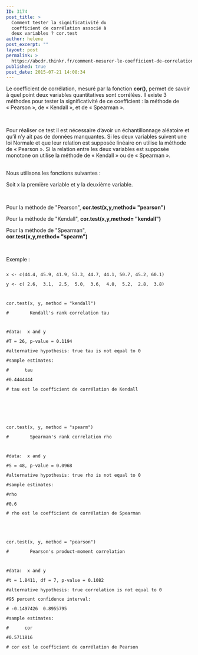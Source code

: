 ```yaml
---
ID: 3174
post_title: >
  Comment tester la significativité du
  coefficient de corrélation associé à
  deux variables ? cor.test
author: helene
post_excerpt: ""
layout: post
permalink: >
  https://abcdr.thinkr.fr/comment-mesurer-le-coefficient-de-correlation-entre-deux-variables-cor-test/
published: true
post_date: 2015-07-21 14:08:34
---
```

<p>Le coefficient de corrélation, mesuré par la fonction <strong>cor()</strong>, permet de savoir à quel point deux variables quantitatives sont corrélées. Il existe 3 méthodes pour tester la significativité de ce coefficient : la méthode de « Pearson », de « Kendall », et de « Spearman ».</p><p> </p><p>Pour réaliser ce test il est nécessaire d’avoir un échantillonnage aléatoire et qu’il n’y ait pas de données manquantes. Si les deux variables suivent une loi Normale et que leur relation est supposée linéaire on utilise la méthode de « Pearson ». Si la relation entre les deux variables est supposée monotone on utilise la méthode de « Kendall » ou de « Spearman ».</p><p><br />Nous utilisons les fonctions suivantes :</p><p>Soit x la première variable et y la deuxième variable.</p><p> </p><p>Pour la méthode de "Pearson", <b>cor.test(x,y,method= "pearson")</b></p><p>Pour la méthode de "Kendall", <b>cor.test(x,y,method= "kendall")</b></p><p>Pour la méthode de "Spearman", <b>cor.test(x,y,method= "spearm")</b>                                      <b></b></p><p>               </p><p>Exemple :</p><p> <pre><code></p><p>x &lt;- c(44.4, 45.9, 41.9, 53.3, 44.7, 44.1, 50.7, 45.2, 60.1)</p><p>y &lt;- c( 2.6,  3.1,  2.5,  5.0,  3.6,  4.0,  5.2,  2.8,  3.8)</p><p> </p><p>cor.test(x, y, method = "kendall")</p><p>#        Kendall's rank correlation tau</p><p> </p><p>#data:  x and y</p><p>#T = 26, p-value = 0.1194</p><p>#alternative hypothesis: true tau is not equal to 0</p><p>#sample estimates:</p><p>#      tau</p><p>#0.4444444</p><p># tau est le coefficient de corrélation de Kendall</p><p> </p><p> </p><p> </p><p>cor.test(x, y, method = "spearm")</p><p>#        Spearman's rank correlation rho</p><p> </p><p>#data:  x and y</p><p>#S = 48, p-value = 0.0968</p><p>#alternative hypothesis: true rho is not equal to 0</p><p>#sample estimates:</p><p>#rho</p><p>#0.6</p><p># rho est le coefficient de corrélation de Spearman</p><p> </p><p> </p><p>cor.test(x, y, method = "pearson")</p><p>#        Pearson's product-moment correlation</p><p> </p><p>#data:  x and y</p><p>#t = 1.8411, df = 7, p-value = 0.1082</p><p>#alternative hypothesis: true correlation is not equal to 0</p><p>#95 percent confidence interval:</p><p># -0.1497426  0.8955795</p><p>#sample estimates:</p><p>#      cor</p><p>#0.5711816</p><p># cor est le coefficient de corrélation de Pearson</p><p></pre>  </p>
